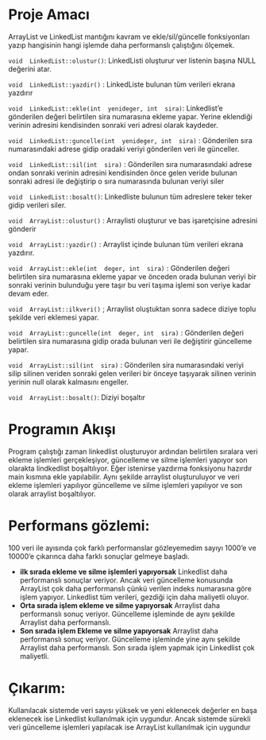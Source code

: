 # Proje Amacı

ArrayList ve LinkedList  mantığını kavram ve ekle/sil/güncelle fonksiyonları yazıp hangisinin hangi işlemde daha performanslı çalıştığını ölçemek.

`void  LinkedList::olustur()`:  LinkedListi oluşturur ver listenin başına NULL değerini atar.

`void  LinkedList::yazdir()`  : LinkedListe bulunan tüm verileri ekrana yazdırır

`void  LinkedList::ekle(int  yenideger, int  sira)`:  Linkedlist’e gönderilen değeri belirtilen sira numarasına ekleme yapar. Yerine eklendiği verinin adresini kendisinden sonraki veri adresi olarak kaydeder.

`void  LinkedList::guncelle(int  yenideger, int  sira)` : Gönderilen sıra numarasındaki adrese gidip oradaki veriyi gönderilen veri ile günceller.

`void  LinkedList::sil(int  sira)` : Gönderilen sıra numarasındaki adrese ondan sonraki verinin adresini kendisinden önce gelen veride bulunan sonraki adresi ile değiştirip o sıra numarasında bulunan veriyi siler

`void  LinkedList::bosalt()`: Linkedliste bulunun tüm adreslere teker teker gidip verileri siler.

`void  ArrayList::olustur()` : Arraylisti oluşturur ve bas işaretçisine adresini gönderir

`void  ArrayList::yazdir()` : Arraylist içinde bulunan tüm verileri ekrana yazdırır.

`void  ArrayList::ekle(int  deger, int  sira)` : Gönderilen değeri belirtilen sira numarasına ekleme yapar ve önceden orada bulunan veriyi bir sonraki verinin bulunduğu yere taşır bu veri taşıma işlemi son veriye kadar devam eder.

`void  ArrayList::ilkveri()` ; Arraylist oluştuktan sonra sadece diziye toplu şekilde veri eklemesi yapar.

`void  ArrayList::guncelle(int  deger, int  sira)` : Gönderilen değeri belirtilen sira numarasına gidip orada bulunan veri ile değiştirir güncelleme yapar.

`void  ArrayList::sil(int  sira)` : Gönderilen sira numarasındaki veriyi silip silinen veriden sonraki gelen verileri bir önceye taşıyarak silinen verinin yerinin null olarak kalmasını engeller.

`void  ArrayList::bosalt()`: Diziyi boşaltır

# Programın Akışı

Program çalıştığı zaman linkedlist oluşturuyor ardından belirtilen sıralara veri ekleme işlemleri gerçekleşiyor, güncelleme ve silme işlemleri yapıyor son olarakta lindkedlist boşaltılıyor. Eğer istenirse yazdırma fonksiyonu hazırdır main kısmına ekle yapılabilir. Aynı şekilde arraylist oluşturuluyor ve veri ekleme işlemleri yapılıyor güncelleme ve silme işlemleri yapılıyor ve son olarak arraylist boşaltılıyor.

# Performans gözlemi:

100 veri ile ayısında çok farklı performanslar gözleyemedim sayıyı 1000’e ve 10000’e çıkarınca daha farklı sonuçlar gelmeye başladı.

 - **ilk sırada ekleme ve silme işlemleri yapıyorsak** Linkedlist daha performanslı sonuçlar veriyor. Ancak veri güncelleme konusunda
   ArrayList çok daha performanslı çünkü verilen indeks numarasına göre
   işlem yapıyor. Linkedlist tüm verileri, gezdiği için daha maliyetli
   oluyor.
 - **Orta sırada işlem ekleme ve silme yapıyorsak** Arraylist daha performanslı sonuç veriyor. Güncelleme işleminde de aynı şekilde
   Arraylist daha performanslı.
 - **Son sırada işlem Ekleme ve silme yapıyorsak** Arraylist daha performanslı sonuç veriyor. Güncelleme işleminde yine aynı şekilde
   Arraylist daha performanslı. Son sırada işlem yapmak için Linkedlist
   çok maliyetli.

 # **Çıkarım:** 
  Kullanılacak sistemde veri sayısı yüksek ve yeni eklenecek değerler en başa eklenecek ise Linkedlist kullanılmak için uygundur. Ancak sistemde sürekli veri güncelleme işlemleri yapılacak ise ArrayList kullanılmak için uygundur
